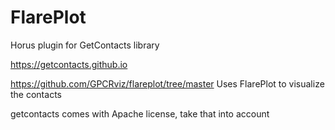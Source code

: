 # FlarePlot

Horus plugin for GetContacts library

https://getcontacts.github.io

https://github.com/GPCRviz/flareplot/tree/master
Uses FlarePlot to visualize the contacts

getcontacts comes with Apache license, take that into account
